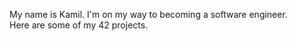 <!---##### Hi there :v:--->

<!---...for the last 2 years I've been exploring various concepts of programming, constantly looking for new oportunities to learn. It brought me here to 42 Heilbronn where I currently study.<br />Here are some of my favorite projects.--->

<!---I'm Kamil, another 22 years old dude with love for coding.<br />Here are some of my 42 projects.--->

My name is Kamil. I'm on my way to becoming a software engineer.<br />Here are some of my 42 projects.

<!---Currently growing my skillset in Machine Learning and Data Science.--->
